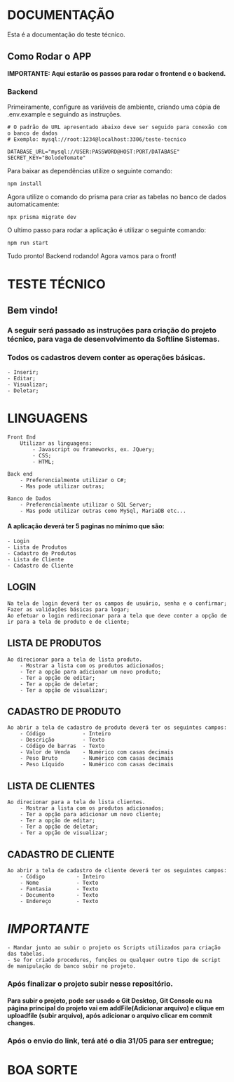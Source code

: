 # DOCUMENTAÇÃO

Esta é a documentação do teste técnico.

## Como Rodar o APP

<b>IMPORTANTE: Aqui estarão os passos para rodar o frontend e o backend.</b>

### Backend

Primeiramente, configure as variáveis de ambiente, criando uma cópia de .env.example e seguindo as instruções.

```
# O padrão de URL apresentado abaixo deve ser seguido para conexão com o banco de dados
# Exemplo: mysql://root:1234@localhost:3306/teste-tecnico

DATABASE_URL="mysql://USER:PASSWORD@HOST:PORT/DATABASE"
SECRET_KEY="BolodeTomate"
```

Para baixar as dependências utilize o seguinte comando:

```
npm install
```

Agora utilize o comando do prisma para criar as tabelas no banco de dados automaticamente: 

```
npx prisma migrate dev
```

O ultimo passo para rodar a aplicação é utilizar o seguinte comando:

```
npm run start
```

Tudo pronto! Backend rodando! Agora vamos para o front!

# TESTE TÉCNICO

## Bem vindo!

### A seguir será passado as instruções para criação do projeto técnico, para vaga de desenvolvimento da Softline Sistemas.

### Todos os cadastros devem conter as operações básicas.
    - Inserir; 
    - Editar; 
    - Visualizar; 
    - Deletar;


# LINGUAGENS

    Front End
        Utilizar as linguagens:
            - Javascript ou frameworks, ex. JQuery;
            - CSS;
            - HTML;
        
    Back end
        - Preferencialmente utilizar o C#;
        - Mas pode utilizar outras;

    Banco de Dados
        - Preferencialmente utilizar o SQL Server;
        - Mas pode utilizar outras como MySql, MariaDB etc...


#### A aplicação deverá ter 5 paginas no mínimo que são:
    - Login
    - Lista de Produtos
    - Cadastro de Produtos
    - Lista de Cliente
    - Cadastro de Cliente

## LOGIN
    Na tela de login deverá ter os campos de usuário, senha e o confirmar;
    Fazer as validações básicas para logar;
    Ao efetuar o login redirecionar para a tela que deve conter a opção de ir para a tela de produto e de cliente;
    
    
## LISTA DE PRODUTOS 
    Ao direcionar para a tela de lista produto.
        - Mostrar a lista com os produtos adicionados;
        - Ter a opção para adicionar um novo produto;
        - Ter a opção de editar;
        - Ter a opção de deletar;
        - Ter a opção de visualizar;
        
 
## CADASTRO DE PRODUTO
    Ao abrir a tela de cadastro de produto deverá ter os seguintes campos:
        - Código            - Inteiro
        - Descrição         - Texto
        - Código de barras  - Texto
        - Valor de Venda    - Numérico com casas decimais
        - Peso Bruto        - Numérico com casas decimais
        - Peso Líquido      - Numérico com casas decimais
            
            
## LISTA DE CLIENTES
    Ao direcionar para a tela de lista clientes.
        - Mostrar a lista com os produtos adicionados;
        - Ter a opção para adicionar um novo cliente;
        - Ter a opção de editar;
        - Ter a opção de deletar;
        - Ter a opção de visualizar;
        
        
## CADASTRO DE CLIENTE
    Ao abrir a tela de cadastro de cliente deverá ter os seguintes campos:
        - Código          - Inteiro
        - Nome            - Texto
        - Fantasia        - Texto
        - Documento       - Texto
        - Endereço        - Texto
            

# **_IMPORTANTE_**
    - Mandar junto ao subir o projeto os Scripts utilizados para criação das tabelas.
    - Se for criado procedures, funções ou qualquer outro tipo de script de manipulação do banco subir no projeto.
    
    
    
### Após finalizar o projeto subir nesse repositório.
#### Para subir o projeto, pode ser usado o Git Desktop, Git Console ou na página principal do projeto vai em addFile(Adicionar arquivo) e clique em uploadfile (subir arquivo), após adicionar o arquivo clicar em commit changes.
### Após o envio do link, terá **até o dia 31/05** para ser entregue;


# BOA SORTE
